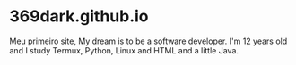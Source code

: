 # 369dark.github.io
Meu primeiro site, My dream is to be a software developer. I'm 12 years old and I study Termux, Python, Linux and HTML and a little Java.
